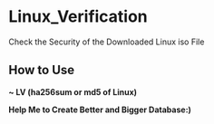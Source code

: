 # Linux_Verification

Check the Security of the Downloaded Linux iso File


## How to Use

**~ LV (ha256sum or md5 of Linux)**

**Help Me to Create Better and Bigger Database:)**

